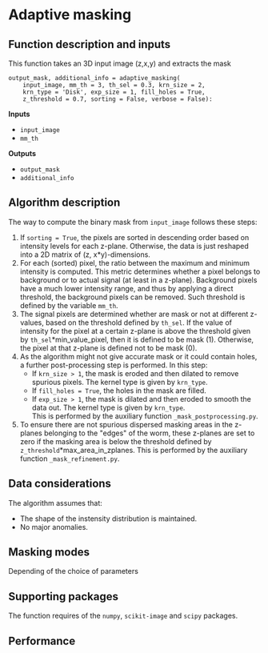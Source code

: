# Adaptive masking
## Function description and inputs
This function takes an 3D input image (z,x,y) and extracts the mask
```
output_mask, additional_info = adaptive_masking(
    input_image, mm_th = 3, th_sel = 0.3, krn_size = 2,
    krn_type = 'Disk', exp_size = 1, fill_holes = True, 
    z_threshold = 0.7, sorting = False, verbose = False):
```
**Inputs**
- <code>input_image</code>
- <code>mm_th</code>

**Outputs**
- <code>output_mask</code>
- <code>additional_info</code>

## Algorithm description
The way to compute the binary mask from <code>input_image</code> follows these steps:
1. If <code>sorting = True</code>, the pixels are sorted in descending order based on intensity levels for each z-plane. Otherwise, the data is just reshaped into a 2D matrix of (z, x\*y)-dimensions.
2. For each (sorted) pixel, the ratio between the maximum and minimum intensity is computed. This metric determines whether a pixel belongs to background or to actual signal (at least in a z-plane). Background pixels have a much lower intensity range, and thus by applying a direct threshold, the background pixels can be removed. Such threshold is defined by the variable <code>mm_th</code>.
3. The signal pixels are determined whether are mask or not at different z-values, based on the threshold defined by <code>th_sel</code>. If the value of intensity for the pixel at a certain z-plane is above the threshold given by <code>th_sel</code>\*min_value_pixel, then it is defined to be mask (1). Otherwise, the pixel at that z-plane is defined not to be mask (0).
4. As the algorithm might not give accurate mask or it could contain holes, a further post-processing step is performed. In this step:
   - If <code>krn_size > 1</code>, the mask is eroded and then dilated to remove spurious pixels. The kernel type is given by <code>krn_type</code>.
   - If <code>fill_holes = True</code>, the holes in the mask are filled.
   - If <code>exp_size > 1</code>, the mask is dilated and then eroded to smooth the data out. The kernel type is given by <code>krn_type</code>. <br>
This is performed by the auxiliary function <code>_mask_postprocessing.py</code>.
5. To ensure there are not spurious dispersed masking areas in the z-planes belonging to the "edges" of the worm, these z-planes are set to zero if the masking area is below the threshold defined by <code>z_threshold</code>\*max_area_in_zplanes. This is performed by the auxiliary function <code>_mask_refinement.py</code>.

## Data considerations
The algorithm assumes that:
- The shape of the instensity distribution is maintained.
- No major anomalies.

## Masking modes
Depending of the choice of parameters

## Supporting packages
The function requires of the <code>numpy</code>, <code>scikit-image</code> and <code>scipy</code> packages.

## Performance
